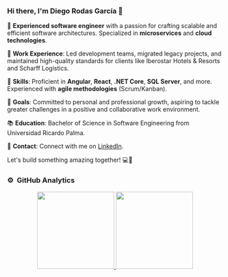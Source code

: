 ### Hi there, I'm Diego Rodas García 👋

🌟 **Experienced software engineer** with a passion for crafting scalable and efficient software architectures. Specialized in **microservices** and **cloud technologies**.

💼 **Work Experience**: Led development teams, migrated legacy projects, and maintained high-quality standards for clients like Iberostar Hotels & Resorts and Scharff Logistics.

🚀 **Skills**: Proficient in **Angular**, **React**, **.NET Core**, **SQL Server**, and more. Experienced with **agile methodologies** (Scrum/Kanban).

🎯 **Goals**: Committed to personal and professional growth, aspiring to tackle greater challenges in a positive and collaborative work environment.

📚 **Education**: Bachelor of Science in Software Engineering from Universidad Ricardo Palma.

📧 **Contact**: Connect with me on [LinkedIn](https://www.linkedin.com/in/diegorodasgarcia/).

Let's build something amazing together! 💻🚀

### ⚙️ &nbsp;GitHub Analytics

<p align="center">
<a href="https://github.com/DiegoRodas20">
  <img height="180em" src="https://github-readme-stats-eight-theta.vercel.app/api?username=DiegoRodas20&show_icons=true&theme=algolia&include_all_commits=true&count_private=true"/>
  <img height="180em" src="https://github-readme-stats-eight-theta.vercel.app/api/top-langs/?username=DiegoRodas20&layout=compact&langs_count=8&theme=algolia"/>
</a>
</p>

<!--


Here are some ideas to get you started:
-->
